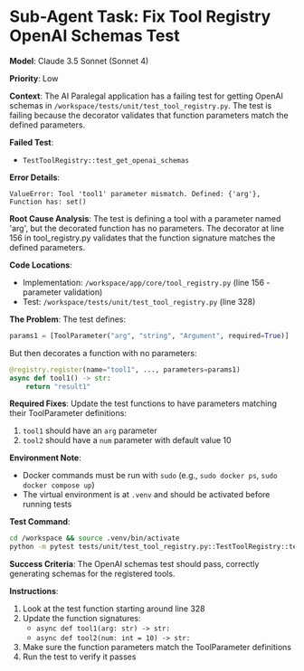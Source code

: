 # Sub-Agent Task: Fix Tool Registry OpenAI Schemas Test

**Model**: Claude 3.5 Sonnet (Sonnet 4)

**Priority**: Low

**Context**: 
The AI Paralegal application has a failing test for getting OpenAI schemas in `/workspace/tests/unit/test_tool_registry.py`. The test is failing because the decorator validates that function parameters match the defined parameters.

**Failed Test**:
- `TestToolRegistry::test_get_openai_schemas`

**Error Details**:
```
ValueError: Tool 'tool1' parameter mismatch. Defined: {'arg'}, Function has: set()
```

**Root Cause Analysis**:
The test is defining a tool with a parameter named 'arg', but the decorated function has no parameters. The decorator at line 156 in tool_registry.py validates that the function signature matches the defined parameters.

**Code Locations**:
- Implementation: `/workspace/app/core/tool_registry.py` (line 156 - parameter validation)
- Test: `/workspace/tests/unit/test_tool_registry.py` (line 328)

**The Problem**:
The test defines:
```python
params1 = [ToolParameter("arg", "string", "Argument", required=True)]
```

But then decorates a function with no parameters:
```python
@registry.register(name="tool1", ..., parameters=params1)
async def tool1() -> str:
    return "result1"
```

**Required Fixes**:
Update the test functions to have parameters matching their ToolParameter definitions:
1. `tool1` should have an `arg` parameter
2. `tool2` should have a `num` parameter with default value 10

**Environment Note**:
- Docker commands must be run with `sudo` (e.g., `sudo docker ps`, `sudo docker compose up`)
- The virtual environment is at `.venv` and should be activated before running tests

**Test Command**:
```bash
cd /workspace && source .venv/bin/activate
python -m pytest tests/unit/test_tool_registry.py::TestToolRegistry::test_get_openai_schemas -v --no-cov
```

**Success Criteria**:
The OpenAI schemas test should pass, correctly generating schemas for the registered tools.

**Instructions**:
1. Look at the test function starting around line 328
2. Update the function signatures:
   - `async def tool1(arg: str) -> str:`
   - `async def tool2(num: int = 10) -> str:`
3. Make sure the function parameters match the ToolParameter definitions
4. Run the test to verify it passes
